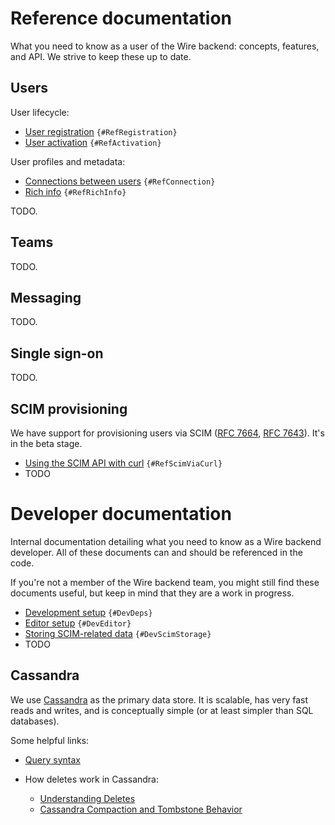 # Reference documentation

What you need to know as a user of the Wire backend: concepts, features, and API. We strive to keep these up to date.

## Users

User lifecycle:

* [User registration](reference/user/registration.md) `{#RefRegistration}`
* [User activation](reference/user/activation.md) `{#RefActivation}`

User profiles and metadata:

* [Connections between users](reference/user/connection.md) `{#RefConnection}`
* [Rich info](reference/user/rich-info.md) `{#RefRichInfo}`

TODO.

## Teams

TODO.

## Messaging

TODO.

## Single sign-on

TODO.

## SCIM provisioning

We have support for provisioning users via SCIM ([RFC 7664][], [RFC 7643][]). It's in the beta stage.

[RFC 7664]: https://tools.ietf.org/html/rfc7664
[RFC 7643]: https://tools.ietf.org/html/rfc7643

* [Using the SCIM API with curl](reference/provisioning/scim-via-curl.md) `{#RefScimViaCurl}`
* TODO

# Developer documentation

Internal documentation detailing what you need to know as a Wire backend developer. All of these documents can and should be referenced in the code.

If you're not a member of the Wire backend team, you might still find these documents useful, but keep in mind that they are a work in progress.

* [Development setup](developer/dependencies.md) `{#DevDeps}`
* [Editor setup](developer/editor-setup.md) `{#DevEditor}`
* [Storing SCIM-related data](developer/scim/storage.md) `{#DevScimStorage}`
* TODO

## Cassandra

We use [Cassandra](http://cassandra.apache.org/) as the primary data store. It is scalable, has very fast reads and writes, and is conceptually simple (or at least simpler than SQL databases).

Some helpful links:

* [Query syntax](https://docs.datastax.com/en/cql/3.3/cql/cql_reference/cqlReferenceTOC.html)

* How deletes work in Cassandra:

  - [Understanding Deletes](https://medium.com/@foundev/domain-modeling-around-deletes-1cc9b6da0d24)
  - [Cassandra Compaction and Tombstone Behavior](http://engblog.polyvore.com/2015/03/cassandra-compaction-and-tombstone.html)

